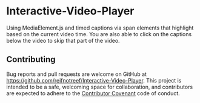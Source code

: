 # Interactive-Video-Player
Using MediaElement.js and timed captions via span elements that highlight based on the current video time. You are also able to click on the captions below the video to skip that part of the video.

## Contributing

Bug reports and pull requests are welcome on GitHub at https://github.com/reifnotreef/Interactive-Video-Player. This project is intended to be a safe, welcoming space for collaboration, and contributors are expected to adhere to the [Contributor Covenant](http://contributor-covenant.org) code of conduct.
